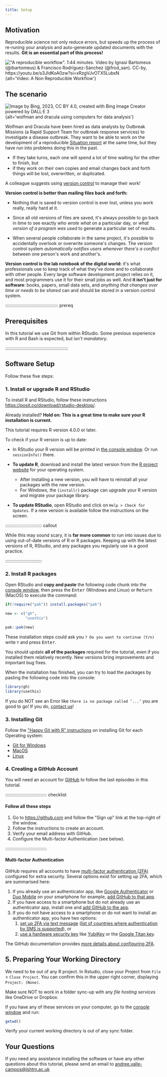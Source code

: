 ```yaml
---
title: Setup
---
```


## Motivation

Reproducible science not only reduce errors, but speeds up the process of re-runing your analysis and auto-generate updated documents with the results. **Git is an essential part of this process!**

!["A reproducible workflow". 1:44 minutes. Video by Ignasi Bartomeus (@ibartomeus) & Francisco Rodríguez-Sánchez (@frod_san).  CC-by, <https://youtu.be/s3JldKoA0zw?si=xRzgVJvOTX5LubxN>](episodes/fig/non-reproducible-workflow.png){alt='Video: A Non Reproducible Workflow'}

## The scenario

![Image by Bing, 2023, [CC BY 4.0](https://creativecommons.org/licenses/by/4.0/), created with [Bing Image Creator powered by DALL·E 3](https://www.bing.com/create)](episodes/fig/wolfman_dracula-03.jpg){alt='wolfman and dracula using computers for data analysis'}

Wolfman and Dracula have been hired as data analysts by Outbreak Missions (a Rapid Support Team for outbreak response services) to investigate a disease outbreak. 
They want to be able to work on the development of a reproducible [Situation report](https://choleraoutbreak.org/book-page/appendix-7-outline-outbreak-situation-report) 
at the same time, but they have run into
problems doing this in the past.  

- If they take turns, each one will
spend a lot of time waiting for the other to finish, but 
- if they work on their own copies and email changes back and forth things will be
lost, overwritten, or duplicated.

A colleague suggests using [version control](learners/reference.md#version-control) to
manage their work! 

**Version control is better than mailing files back and forth:**

- Nothing that is saved to version control is ever lost, unless
  you work really, really hard at it. 
  
- Since all old versions of
  files are saved, it's always possible to go back in time to see
  exactly _who wrote what_ on a particular day, or _what version of a
  program was used_ to generate a particular set of results.

<!--
- As we have this record of who made what changes when, we know who to ask
  if we have questions later on, and, if needed, revert to a previous
  version, much like the "undo" feature in an editor.
-->

- When several people collaborate in the same project, it's possible to
  accidentally overlook or overwrite someone's changes. The version control
  system _automatically notifies users whenever there's a conflict_ between one
  person's work and another's.

<!--
Teams are not the only ones to benefit from version control: lone
researchers can benefit immensely.  Keeping a record of what was
changed, when, and why is extremely useful for all researchers if they
ever need to come back to the project later on (e.g., a year later,
when memory has faded).
-->

**Version control is the lab notebook of the digital world:** it's what
professionals use to keep track of what they've done and to
collaborate with other people.  Every large software development
project relies on it, and most programmers use it for their small jobs
as well.  And **it isn't just for software**: books,
papers, small data sets, and _anything that changes over time or needs
to be shared_ can and should be stored in a version control system.

::::::::::::::::::::::::::::::::::::::::::  prereq

## Prerequisites

In this tutorial we use Git from within RStudio.
Some previous experience with R and Bash is expected,
*but isn't mandatory*.

::::::::::::::::::::::::::::::::::::::::::::::::::

## Software Setup

Follow these five steps:

### 1. Install or upgrade R and RStudio

To install R and RStudio, follow these instructions <https://posit.co/download/rstudio-desktop/>.

Already installed? **Hold on: This is a great time to make sure your R installation is current.**

This tutorial requires R version 4.0.0 or later. 

To check if your R version is up to date:

- In RStudio your R version will be printed in [the console window](https://docs.posit.co/ide/user/ide/guide/code/console.html). Or run `sessionInfo()` there.

- **To update R**, download and install the latest version from the [R project website](https://cran.rstudio.com/) for your operating system.

  - After installing a new version, you will have to reinstall all your packages with the new version. 
  - For Windows, the `{installr}` package can upgrade your R version and migrate your package library.

- **To update RStudio**, open RStudio and click on 
`Help > Check for Updates`. If a new version is available follow the 
instructions on the screen.

::::::::::::::::::::::::::::: callout

While this may sound scary, it is **far more common** to run into issues due to using out-of-date versions of R or R packages. Keeping up with the latest versions of R, RStudio, and any packages you regularly use is a good practice.

:::::::::::::::::::::::::::::

### 2. Install R packages

Open RStudio and **copy and paste** the following code chunk into the [console window](https://docs.posit.co/ide/user/ide/guide/code/console.html), then press the <kbd>Enter</kbd> (Windows and Linux) or <kbd>Return</kbd> (MacOS) to execute the command:

```r
if(!require("pak")) install.packages("pak")

new <- c("gh",
         "usethis")

pak::pak(new)
```

These installation steps could ask you `? Do you want to continue (Y/n)` write `Y` and press <kbd>Enter</kbd>.

You should update **all of the packages** required for the tutorial, even if you installed them relatively recently. New versions bring improvements and important bug fixes.

When the installation has finished, you can try to load the packages by pasting the following code into the console:

```r
library(gh)
library(usethis)
```

If you do NOT see an Error like `there is no package called ‘...’` you are good to go! If you do, [contact us](#your-questions)!

### 3. Installing Git
  
Follow the ["Happy Git with R" instructions](https://happygitwithr.com/install-git.html) on installing Git for each Operating system:

- [Git for Windows](https://gitforwindows.org/)
- [MacOS](https://happygitwithr.com/install-git.html#macos)
- [Linux](https://happygitwithr.com/install-git.html#linux)

### 4. Creating a GitHub Account

You will need an account for [GitHub](https://github.com) to follow the last episodes in this tutorial.

::::::::::::::::::::::::::::::::: checklist

#### Follow all these steps

1. Go to <https://github.com> and follow the "Sign up" link at the top-right of the window.
2. Follow the instructions to create an account.
3. Verify your email address with GitHub.
4. Configure the Multi-factor Authentication (see below).

:::::::::::::::::::::::::::::::::

#### Multi-factor Authentication

GitHub requires 
all accounts to have 
[multi-factor authentication (2FA)](https://docs.github.com/en/authentication/securing-your-account-with-two-factor-authentication-2fa/about-two-factor-authentication) 
configured for extra security.
Several options exist for setting up 2FA, which are summarised here:

1. If you already use an authenticator app, 
   like [Google Authenticator](https://support.google.com/accounts/answer/1066447?hl=en&co=GENIE.Platform%3DiOS&oco=0) 
   or [Duo Mobile](https://duo.com/product/multi-factor-authentication-mfa/duo-mobile-app) on your smartphone for example, 
   [add GitHub to that app](https://docs.github.com/en/authentication/securing-your-account-with-two-factor-authentication-2fa/configuring-two-factor-authentication#configuring-two-factor-authentication-using-a-totp-mobile-app).
2. If you have access to a smartphone but do not already use an authenticator app, install one and 
   [add GitHub to the app](https://docs.github.com/en/authentication/securing-your-account-with-two-factor-authentication-2fa/configuring-two-factor-authentication#configuring-two-factor-authentication-using-a-totp-mobile-app).
3. If you do not have access to a smartphone or do not want to install an authenticator app, you have two options:
    1. [set up 2FA via text message](https://docs.github.com/en/authentication/securing-your-account-with-two-factor-authentication-2fa/configuring-two-factor-authentication#configuring-two-factor-authentication-using-text-messages) 
       ([list of countries where authentication by SMS is supported](https://docs.github.com/en/authentication/securing-your-account-with-two-factor-authentication-2fa/countries-where-sms-authentication-is-supported)), or
    2. [use a hardware security key](https://docs.github.com/en/authentication/securing-your-account-with-two-factor-authentication-2fa/configuring-two-factor-authentication#configuring-two-factor-authentication-using-a-security-key) 
       like [YubiKey](https://www.yubico.com/products/yubikey-5-overview/) 
       or the [Google Titan key](https://store.google.com/us/product/titan_security_key?hl=en-US&pli=1).

The GitHub documentation provides [more details about configuring 2FA](https://docs.github.com/en/authentication/securing-your-account-with-two-factor-authentication-2fa/configuring-two-factor-authentication).

## 5. Preparing Your Working Directory

We need to be out of any R project. In Rstudio, close your Project from `File` > `Close Project`. You can confirm this in the upper right corner, displaying `Project: (None)`.

Make sure NOT to work in a folder sync-up with any *file hosting services* like OneDrive or Dropbox.

If you have any of these services on your computer, go to the [console window](https://docs.posit.co/ide/user/ide/guide/code/console.html) and run:

```r
getwd()
```

Verify your current working directory is out of any sync folder.

<!--
We'll do our work in the `Desktop` folder. 
Change your working directory to it with:

```bash
$ cd
$ cd Desktop
```
-->


## Your Questions

If you need any assistance installing the software or have any other questions about this tutorial, please send an email to <andree.valle-campos@lshtm.ac.uk>

